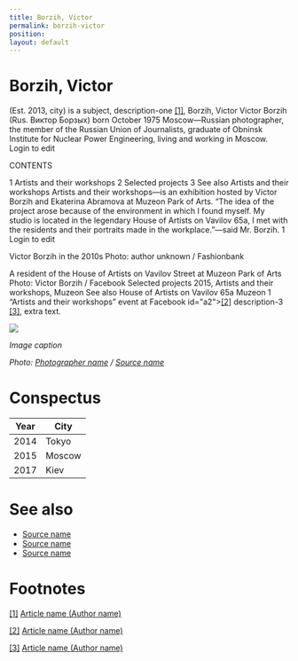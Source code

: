 ```yaml
---
title: Borzih, Victor
permalink: borzih-victor
position:
layout: default
---
```


# Borzih, Victor

(Est. 2013, city) is a subject, description-one <span id="a1">[\[1\]](#f1)</span>,
Borzih, Victor
Victor Borzih (Rus. Виктор Борзых) born October 1975 Moscow—Russian photographer, the member of the Russian Union of Journalists, graduate of Obninsk Institute for Nuclear Power Engineering, living and working in Moscow. Login to edit

CONTENTS

1 Artists and their workshops
2 Selected projects
3 See also
Artists and their workshops
Artists and their workshops—is an exhibition hosted by Victor Borzih and Ekaterina Abramova at Muzeon Park of Arts. “The idea of the project arose because of the environment in which I found myself. My studio is located in the legendary House of Artists on Vavilov 65а, I met with the residents and their portraits made in the workplace.”—said Mr. Borzih. 1 Login to edit



Victor Borzih in the 2010s
Photo: author unknown / Fashionbank

A resident of the House of Artists on Vavilov Street at  Muzeon Park of Arts
Photo: Victor Borzih / Facebook
Selected projects
2015, Artists and their workshops, Muzeon
See also
House of Artists on Vavilov 65а
Muzeon
1 “Artists and their workshops” event at Facebook id="a2">[\[2\]](#f2)</span> description-3 <span id="a3">[\[3\]](#f3)</span>, extra text.

![](/images/image-name.jpg)

*Image caption*

*Photo: [Photographer name](http://example.net/) / [Source name](http://example.net/)*

# Conspectus

|Year|City|
|----|---------|
|2014|Tokyo|
|2015|Moscow|
|2017|Kiev|

# See also

- [Source name](http://example.net/)
- [Source name](http://example.net/)
- [Source name](http://example.net/)

# Footnotes

[[1]](#a1) <span id="f1"></span> [Article name (Author name)](http://example.net/article)

[[2]](#a2) <span id="f2"></span> [Article name (Author name)](http://example.net/article)

[[3]](#a3) <span id="f3"></span> [Article name (Author name)](http://example.net/article)
